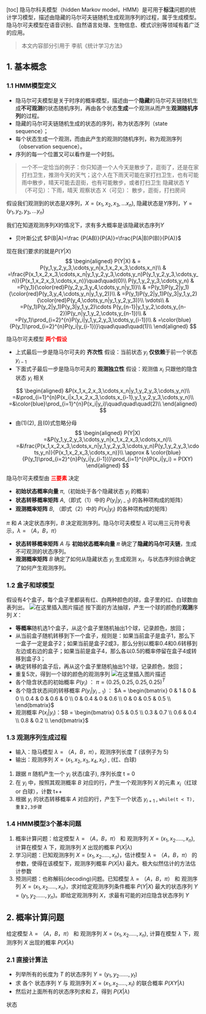 [toc]
隐马尔科夫模型（hidden Markov model，HMM）是可用于**标注**问题的统计学习模型，描述由隐藏的马尔可夫链随机生成观测序列的过程，属于生成模型。隐马尔可夫模型在语音识别、自然语言处理、生物信息、模式识别等领域有着广泛的应用。

> 本文内容部分引用于 李航《统计学习方法》
## 1. 基本概念

### 1.1 HMM模型定义
- 隐马尔可夫模型是关于时序的概率模型，描述由一个**隐藏**的马尔可夫链随机生成**不可观测**的状态随机序列，再由各个状态**生成**一个观测从而产生**观测随机序列**的过程。
- 隐藏的马尔可夫链随机生成的状态的序列，称为状态序列（state sequence）；
- 每个状态生成一个观测，而由此产生的观测的随机序列，称为观测序列（observation sequence）。
- 序列的每一个位置又可以看作是一个时刻。

> 一个不一定恰当的例子：你只知道一个人今天是散步了，逛街了，还是在家打扫卫生，推测今天的天气；这个人在下雨天可能在家打扫卫生，也有可能雨中散步，晴天可能去逛街，也有可能散步，或者打扫卫生
> 隐藏状态 Y（不可见）：下雨，晴天 
> 观察状态 X（可见）： 散步，逛街，打扫房间

假设我们观测到的状态是$X$序列，$X=(x_1,x_2,x_3,...x_n)$,  隐藏状态是$Y$序列，$Y=(y_1,y_2,y_3,...y_n)$

我们在知道观测序列$X$的情况下，求有多大概率是该隐藏状态序列$Y$

- 贝叶斯公式  $P(B|A)=\frac {P(AB)}{P(A)}=\frac{P(A|B)P(B)}{P(A)}$

现在我们要求的就是$P(Y|X)$
$$
\begin{aligned}
P(Y|X)
& = P(y_1,y_2,y_3,\cdots,y_n|x_1,x_2,x_3,\cdots,x_n)\\
& =\frac{P(x_1,x_2,x_3,\cdots,x_n|y_1,y_2,y_3,\cdots,y_n)P(y_1,y_2,y_3,\cdots,y_n)}{P(x_1,x_2,x_3,\cdots,x_n)}\quad\quad(0)\\
P(y_1,y_2,y_3,\cdots,y_n)
& =P(y_1){\color{red}P(y_2,y_3,y_4,\cdots,y_n|y_1)}\\
& =P(y_1)P(y_2|y_1){\color{red}P(y_3,y_4,\cdots,y_n|y_1,y_2)}\\
& =P(y_1)P(y_2|y_1)P(y_3|y_1,y_2){\color{red}P(y_4,\cdots,y_n|y_1,y_2,y_3)}\\
\vdots\\
& =P(y_1)P(y_2|y_1)P(y_3|y_1,y_2)\cdots P(y_{n-1}|y_1,y_2,\cdots,y_{n-2})P(y_n|y_1,y_2,\cdots,y_{n-1})\\
& =P(y_1)\prod_{i=2}^{n}P(y_i|y_1,y_2,y_3,\cdots,y_{i-1})\\
& =\color{blue}{P(y_1)\prod_{i=2}^{n}P(y_i|y_{i-1})}\quad\quad\quad(1)\\
\end{aligned}
$$

隐马尔可夫模型<font color=#FF0000>  **两个假设** </font>
- 上式最后一步是隐马尔可夫的 **齐次性** 假设：当前状态 $y_i$ **仅依赖**于前一个状态 $y_{i-1}$ 
- 下面式子最后一步是隐马尔可夫的 **观测独立性** 假设：观测值 $x_i$ 只跟他的隐含状态 $y_i$ 相关


$$
\begin{aligned}
&P(x_1,x_2,x_3,\cdots,x_n|y_1,y_2,y_3,\cdots,y_n)\\
=&\prod_{i=1}^{n}P(x_i|x_1,x_2,x_3,\cdots,x_{i-1},y_1,y_2,y_3,\cdots,y_n)\\
=&\color{blue}\prod_{i=1}^{n}P(x_i|y_i)\quad\quad\quad(2)\\
\end{aligned}
$$

- 由$(1)(2)$, 且$(0)$式忽略分母
$$
\begin{aligned}
P(Y|X) 
=&P(y_1,y_2,y_3,\cdots,y_n|x_1,x_2,x_3,\cdots,x_n)\\
=&\frac{P(x_1,x_2,x_3,\cdots,x_n|y_1,y_2,y_3,\cdots,y_n)P(y_1,y_2,y_3,\cdots,y_n)}{P(x_1,x_2,x_3,\cdots,x_n)}\\
\approx & \color{blue}{P(y_1)\prod_{i=2}^{n}P(y_i|y_{i-1})}\prod_{i=1}^{n}P(x_i|y_i) = P(XY)
\end{aligned}
$$

隐马尔可夫模型由<font color=#FF0000>  **三要素** </font>决定
- **初始状态概率向量** $\pi$,（初始处于各个隐藏状态 $y_i$ 的概率）
- **状态转移概率矩阵** $A$,（即式（1）中的 $P(y_i|y_{i-1})$ 的各种项构成的矩阵）
- **观测概率矩阵** $B$, （即式（2）中的 $P(x_i|y_i)$ 的各种项构成的矩阵）

$\pi$ 和 $A$ 决定状态序列，$B$ 决定观测序列。隐马尔可夫模型 $\lambda$ 可以用三元符号表示，$\lambda=（A，B，\pi）$

- **状态转移概率矩阵** $A$ 与 **初始状态概率向量** $\pi$ 确定了**隐藏的马尔可夫链**，生成不可观测的状态序列。
- **观测概率矩阵** $B$ 确定了如何从隐藏状态 $y_i$ 生成观测 $x_i$，与状态序列综合确定了如何产生观测序列。

### 1.2 盒子和球模型
假设有4个盒子，每个盒子里都装有红、白两种颜色的球，盒子里的红、白球数由表列出。
![在这里插入图片描述](https://img-blog.csdnimg.cn/20191207140716909.png)
按下面的方法抽球，产生一个球的颜色的**观测**序列 $X$：
- **等概率**随机选1个盒子，从这个盒子里随机抽出1个球，记录颜色，放回；
- 从当前盒子随机转移到下一个盒子，规则是：如果当前盒子是盒子1，那么下一盒子一定是盒子2；如果当前是盒子2或3，那么分别以概率0.4和0.6转移到左边或右边的盒子；如果当前是盒子4，那么各以0.5的概率停留在盒子4或转移到盒子3；
- 确定转移的盒子后，再从这个盒子里随机抽出1个球，记录颜色，放回；
- 重复5次，得到一个球的颜色的观测序列
![在这里插入图片描述](https://img-blog.csdnimg.cn/20191207143232811.png?x-oss-process=image/watermark,type_ZmFuZ3poZW5naGVpdGk,shadow_10,text_aHR0cHM6Ly9taWNoYWVsLmJsb2cuY3Nkbi5uZXQ=,size_16,color_FFFFFF,t_70)
- 各个隐含状态的初始概率 $P(y_i)$ ： $\pi = (0.25,0.25,0.25,0.25)^T$
- 各个隐含状态间的转移概率 $P(y_i|y_{i-1})$ ： $A = 
\begin{bmatrix}
0 & 1 & 0 & 0 \\
0.4 & 0 & 0.6 & 0 \\
0 & 0.4 & 0 & 0.6 \\
0 & 0 & 0.5 & 0.5 \\
\end{bmatrix}$
- 观测概率 $P(x_i|y_i)$：$B = \begin{bmatrix}
0.5 & 0.5  \\
0.3 & 0.7  \\
0.6 & 0.4  \\
0.8 & 0.2   \\
\end{bmatrix}$

### 1.3 观测序列生成过程


- 输入：隐马模型 $\lambda=（A，B，\pi）$，观测序列长度 $T$ (该例子为 5)
- 输出：观测序列 $X = (x_1,x_2,x_3,x_4,x_5)$ , (红、白球)

1. 跟据 $\pi$ 随机产生一个 $y_i$ 状态(盒子), 序列长度 t = 0
2. 在 $y_i$ 中，按照其观测概率 $B$ 对应的行，产生一个观测序列 $X$ 的元素 $x_i$（红球 or 白球），计数 t++
3. 根据 $y_i$ 的状态转移概率 $A$ 对应的行，产生下一个状态 $y_{i+1}$ , `while(t < T), 重复2,3步骤`

### 1.4 HMM模型3个基本问题
1. 概率计算问题：给定模型 $\lambda=（A，B，\pi）$ 和 观测序列 $X = (x_1,x_2.....,x_n)$, 计算在模型 $\lambda$ 下，观测序列 $X$ 出现的概率 $P(X|\lambda)$
2. 学习问题：已知观测序列  $X = (x_1,x_2.....,x_n)$，估计模型 $\lambda=（A，B，\pi）$ 的参数，使得在该模型下，观测序列概率 $P(X|\lambda)$ 最大。极大似然估计的方法估计参数
3. 预测问题：也称解码(decoding)问题。已知模型 $\lambda=（A，B，\pi）$ 和 观测序列 $X = (x_1,x_2.....,x_n)$，求对给定观测序列条件概率 $P(Y|X)$ 最大的状态序列 $Y = (y_1,y_2......,y_n)$。即给定观测序列 $X$，求最有可能的对应隐含状态序列 $Y$

## 2. 概率计算问题

给定模型 $\lambda=（A，B，\pi）$ 和 观测序列 $X = (x_1,x_2.....,x_n)$, 计算在模型 $\lambda$ 下，观测序列 $X$ 出现的概率 $P(X|\lambda)$
### 2.1 直接计算法
- 列举所有的长度为 $T$ 的状态序列 $Y = (y_1,y_2......,y_t)$
- 求 各个 状态序列 $Y$ 与 观测序列 $X = (x_1,x_2.....,x_t)$ 的联合概率 $P(XY|\lambda)$
- 然后对上面所有的状态序列求和 $\Sigma$，得到 $P(X|\lambda)$

状态